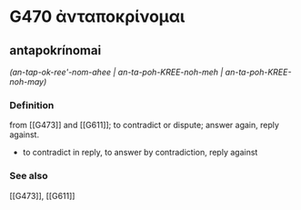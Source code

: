 # G470 ἀνταποκρίνομαι

## antapokrínomai

_(an-tap-ok-ree'-nom-ahee | an-ta-poh-KREE-noh-meh | an-ta-poh-KREE-noh-may)_

### Definition

from [[G473]] and [[G611]]; to contradict or dispute; answer again, reply against.

- to contradict in reply, to answer by contradiction, reply against

### See also

[[G473]], [[G611]]

